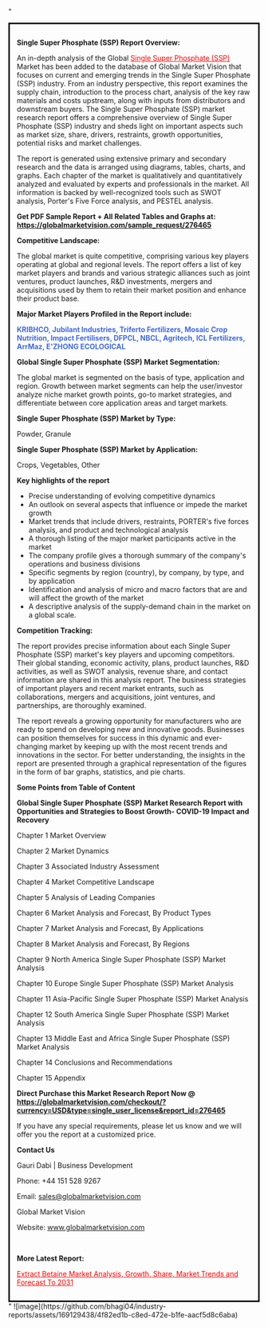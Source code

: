 "<div style='border: 3px solid black; padding: 1em;'>

<strong>Single Super Phosphate (SSP) Report Overview:</strong>

An in-depth analysis of the Global <a style='color: #ff0000;' href='https://globalmarketvision.com/reports/global-single-super-phosphate-ssp-market/276465'>Single Super Phosphate (SSP)</a> Market has been added to the database of Global Market Vision that focuses on current and emerging trends in the Single Super Phosphate (SSP) industry. From an industry perspective, this report examines the supply chain, introduction to the process chart, analysis of the key raw materials and costs upstream, along with inputs from distributors and downstream buyers. The Single Super Phosphate (SSP) market research report offers a comprehensive overview of Single Super Phosphate (SSP) industry and sheds light on important aspects such as market size, share, drivers, restraints, growth opportunities, potential risks and market challenges.

The report is generated using extensive primary and secondary research and the data is arranged using diagrams, tables, charts, and graphs. Each chapter of the market is qualitatively and quantitatively analyzed and evaluated by experts and professionals in the market. All information is backed by well-recognized tools such as SWOT analysis, Porter's Five Force analysis, and PESTEL analysis.

<strong>Get PDF Sample Report + All Related Tables and Graphs at</strong><strong>:</strong><strong> <a style='color: #ff0000;' href='https://globalmarketvision.com/sample_request/276465?utm_source=linkedinPulse&utm_medium=SN&utm_campaign=SN'><strong>https://globalmarketvision.com/sample_request/276465</strong></a></strong>

<strong>Competitive Landscape:</strong>

The global market is quite competitive, comprising various key players operating at global and regional levels. The report offers a list of key market players and brands and various strategic alliances such as joint ventures, product launches, R&amp;D investments, mergers and acquisitions used by them to retain their market position and enhance their product base.

<strong>Major Market Players Profiled in the Report include:</strong>

<strong style='color: #4169e1;'>KRIBHCO, Jubilant Industries, Triferto Fertilizers, Mosaic Crop Nutrition, Impact Fertilisers, DFPCL, NBCL, Agritech, ICL Fertilizers, ArrMaz, E'ZHONG ECOLOGICAL</strong>

<strong>Global Single Super Phosphate (SSP) Market Segmentation:</strong>

The global market is segmented on the basis of type, application and region. Growth between market segments can help the user/investor analyze niche market growth points, go-to market strategies, and differentiate between core application areas and target markets.

<strong>Single Super Phosphate (SSP) Market by Type</strong><strong>:</strong>

Powder, Granule

<strong>Single Super Phosphate (SSP) Market by</strong><strong> Application:</strong>

Crops, Vegetables, Other

<strong>Key highlights of the report</strong>
<ul>
  <li>Precise understanding of evolving competitive dynamics</li>
  <li>An outlook on several aspects that influence or impede the market growth</li>
  <li>Market trends that include drivers, restraints, PORTER's five forces analysis, and product and technological analysis</li>
  <li>A thorough listing of the major market participants active in the market</li>
  <li>The company profile gives a thorough summary of the company's operations and business divisions</li>
  <li>Specific segments by region (country), by company, by type, and by application</li>
  <li>Identification and analysis of micro and macro factors that are and will affect the growth of the market</li>
  <li>A descriptive analysis of the supply-demand chain in the market on a global scale.</li>
</ul>
<strong>Competition Tracking:</strong>

The report provides precise information about each Single Super Phosphate (SSP) market's key players and upcoming competitors. Their global standing, economic activity, plans, product launches, R&amp;D activities, as well as SWOT analysis, revenue share, and contact information are shared in this analysis report. The business strategies of important players and recent market entrants, such as collaborations, mergers and acquisitions, joint ventures, and partnerships, are thoroughly examined.

The report reveals a growing opportunity for manufacturers who are ready to spend on developing new and innovative goods. Businesses can position themselves for success in this dynamic and ever-changing market by keeping up with the most recent trends and innovations in the sector. For better understanding, the insights in the report are presented through a graphical representation of the figures in the form of bar graphs, statistics, and pie charts.

<strong>Some Points from Table of Content</strong>

<strong>Global Single Super Phosphate (SSP) Market Research Report with Opportunities and Strategies to Boost Growth- COVID-19 Impact and Recovery</strong>

Chapter 1 Market Overview

Chapter 2 Market Dynamics

Chapter 3 Associated Industry Assessment

Chapter 4 Market Competitive Landscape

Chapter 5 Analysis of Leading Companies

Chapter 6 Market Analysis and Forecast, By Product Types

Chapter 7 Market Analysis and Forecast, By Applications

Chapter 8 Market Analysis and Forecast, By Regions

Chapter 9 North America Single Super Phosphate (SSP) Market Analysis

Chapter 10 Europe Single Super Phosphate (SSP) Market Analysis

Chapter 11 Asia-Pacific Single Super Phosphate (SSP) Market Analysis

Chapter 12 South America Single Super Phosphate (SSP) Market Analysis

Chapter 13 Middle East and Africa Single Super Phosphate (SSP) Market Analysis

Chapter 14 Conclusions and Recommendations

Chapter 15 Appendix

<strong>Direct Purchase this Market Research Report Now @ <a style='color: #ff0000;' href='https://globalmarketvision.com/checkout/?currency=USD&type=single_user_license&report_id=276465?utm_source=linkedinPulse&utm_medium=SN&utm_campaign=SN'><strong>https://globalmarketvision.com/checkout/?currency=USD&type=single_user_license&report_id=276465</strong></a></strong>

If you have any special requirements, please let us know and we will offer you the report at a customized price.
<p id='ember58' class='ember-view reader-content-blocks__paragraph'><strong>Contact Us</strong></p>
<p id='ember59' class='ember-view reader-content-blocks__paragraph'>Gauri Dabi | Business Development</p>
<p id='ember60' class='ember-view reader-content-blocks__paragraph'>Phone: +44 151 528 9267</p>
Email: <a href='mailto:sales@globalmarketvision.com'>sales@globalmarketvision.com</a>

Global Market Vision

Website: <a href='http://www.globalmarketvision.com/'>www.globalmarketvision.com</a>

&nbsp;

<strong>More Latest Report:</strong>

<a style='color: #ff0000;' href='https://www.linkedin.com/pulse/extract-betaine-market-analysis-growth-share-trends-forecast-raut-0gjhf/?published=t'>Extract Betaine Market Analysis, Growth, Share, Market Trends and Forecast To 2031</a>

</div>"
![image](https://github.com/bhagi04/industry-reports/assets/169129438/4f82ed1b-c8ed-472e-b1fe-aacf5d8c6aba)
